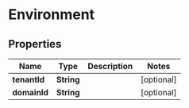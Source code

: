 

# Environment


## Properties

| Name | Type | Description | Notes |
|------------ | ------------- | ------------- | -------------|
|**tenantId** | **String** |  |  [optional] |
|**domainId** | **String** |  |  [optional] |



